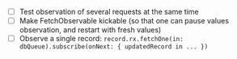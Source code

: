 - [ ] Test observation of several requests at the same time
- [ ] Make FetchObservable kickable (so that one can pause values observation, and restart with fresh values)
- [ ] Observe a single record: `record.rx.fetchOne(in: dbQueue).subscribe(onNext: { updatedRecord in ... })`
